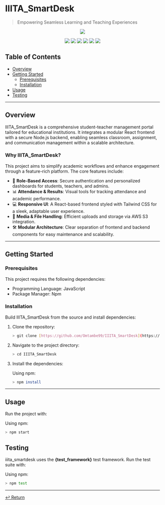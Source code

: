# IIITA_SmartDesk

> Empowering Seamless Learning and Teaching Experiences

<p align="center">
  <img src="https://img.shields.io/badge/Built%20with-Love-red?style=for-the-badge&logo=heart" />
</p>
<p align="center">
  <img src="https://img.shields.io/badge/React-20232A?style=for-the-badge&logo=react&logoColor=61DAFB" />
  <img src="https://img.shields.io/badge/Node.js-339933?style=for-the-badge&logo=nodedotjs&logoColor=white" />
  <img src="https://img.shields.io/badge/Express.js-000000?style=for-the-badge&logo=express&logoColor=white" />
  <img src="https://img.shields.io/badge/MongoDB-4EA94B?style=for-the-badge&logo=mongodb&logoColor=white" />
  <img src="https://img.shields.io/badge/Tailwind_CSS-38B2AC?style=for-the-badge&logo=tailwind-css&logoColor=white" />
  <img src="https://img.shields.io/badge/AWS_S3-569A31?style=for-the-badge&logo=amazon-aws&logoColor=white" />
</p>

## Table of Contents
- [Overview](#overview)
- [Getting Started](#getting-started)
  - [Prerequisites](#prerequisites)
  - [Installation](#installation)
- [Usage](#usage)
- [Testing](#testing)

---

## Overview
IIITA_SmartDesk is a comprehensive student-teacher management portal tailored for educational institutions. It integrates a modular React frontend with a secure Node.js backend, enabling seamless classroom, assignment, and communication management within a scalable architecture.

### Why IIITA_SmartDesk?
This project aims to simplify academic workflows and enhance engagement through a feature-rich platform. The core features include:

- 🔑 **Role-Based Access**: Secure authentication and personalized dashboards for students, teachers, and admins.
- 📊 **Attendance & Results**: Visual tools for tracking attendance and academic performance.
- 💻 **Responsive UI**: A React-based frontend styled with Tailwind CSS for a sleek, adaptable user experience.
- 📂 **Media & File Handling**: Efficient uploads and storage via AWS S3 integration.
- 🛠️ **Modular Architecture**: Clear separation of frontend and backend components for easy maintenance and scalability.

---

## Getting Started

### Prerequisites
This project requires the following dependencies:
* Programming Language: JavaScript
* Package Manager: Npm

### Installation
Build IIITA_SmartDesk from the source and install dependencies:

1.  Clone the repository:
    ```sh
    > git clone [https://github.com/Omtambe99/IIITA_SmartDesk](https://github.com/Omtambe99/IIITA_SmartDesk)
    ```
2.  Navigate to the project directory:
    ```sh
    > cd IIITA_SmartDesk
    ```
3.  Install the dependencies:

    Using npm:
    ```sh
    > npm install
    ```

---

## Usage
Run the project with:

Using npm:
```sh
> npm start
```

## Testing
iiita_smartdesk uses the **{test_framework}** test framework. Run the test suite with:

Using npm:
```sh
> npm test
```

---
<p align="left"><a href="#">↩️ Return</a></p>
